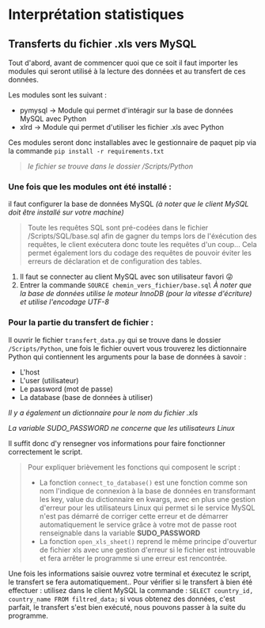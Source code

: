 # Interprétation statistiques

## Transferts du fichier .xls vers MySQL

Tout d'abord, avant de commencer quoi que ce soit il faut importer les modules qui seront utilisé à la lecture des données et au transfert de ces données.

Les modules sont les suivant :
  - pymysql -> Module qui permet d'intéragir sur la base de données MySQL avec Python
  - xlrd -> Module qui permet d'utiliser les fichier .xls avec Python

Ces modules seront donc installables avec le gestionnaire de paquet pip via la commande `pip install -r requirements.txt` 
> *le fichier se trouve dans le dossier /Scripts/Python*


### Une fois que les modules ont été installé :
il faut configurer la base de données MySQL *(à noter que le client MySQL doit être installé sur votre machine)*
> Toute les requêtes SQL sont pré-codées dans le fichier /Scripts/SQL/base.sql afin de gagner du temps lors de l'éxécution des requêtes, le client exécutera
> donc toute les requêtes d'un coup... Cela permet également lors du codage des requêtes de pouvoir éviter les erreurs de déclaration et
> de configuration des tables.
1. Il faut se connecter au client MySQL avec son utilisateur favori 😜
2. Entrer la commande `SOURCE chemin_vers_fichier/base.sql`
*À noter que la base de données utilise le moteur InnoDB (pour la vitesse d'écriture) et utilise l'encodage UTF-8*

### Pour la partie du transfert de fichier : 
Il ouvrir le fichier `transfert_data.py` qui se trouve dans le dossier `/Scripts/Python`, une fois le fichier ouvert vous trouverez les dictionnaire Python
qui contiennent les arguments pour la base de données à savoir :
  - L'host
  - L'user (utilisateur)
  - Le password (mot de passe)
  - La database (base de données à utiliser)

*Il y a également un dictionnaire pour le nom du fichier .xls*

*La variable SUDO_PASSWORD ne concerne que les utilisateurs Linux*

Il suffit donc d'y rensegner vos informations pour faire fonctionner correctement le script.

> Pour expliquer brièvement les fonctions qui composent le script :
>   - La fonction `connect_to_database()` est une fonction comme son nom l'indique de connexion à la base de données en transformant les key, value du dictionnaire en kwargs, avec en plus une gestion d'erreur pour les utilisateurs Linux qui permet si le service MySQL n'est pas démarré de corriger cette erreur et de démarrer automatiquement le service grâce à votre mot de passe root renseignable dans la variable **SUDO_PASSWORD**
>   - La fonction `open_xls_sheet()` reprend le même principe d'ouvertur de fichier xls avec une gestion d'erreur si le fichier est introuvable et fera arrêter le programme si une erreur est rencontrée.

Une fois les informations saisie ouvrez votre terminal et éxecutez le script, le transfert se fera automatiquement..
Pour vérifier si le transfert à bien été effectuer : utilisez dans le client MySQL la commande : `SELECT country_id, country_name FROM filtred_data;`
si vous obtenez des données, c'est parfait, le transfert s'est bien exécuté, nous pouvons passer à la suite du programme.


